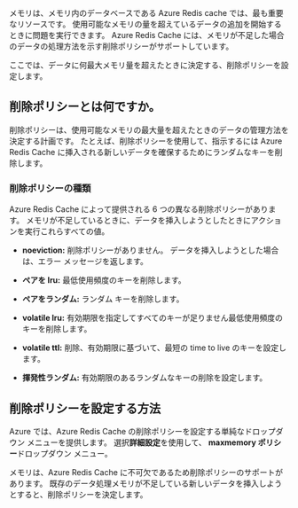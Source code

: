 メモリは、メモリ内のデータベースである Azure Redis cache では、最も重要なリソースです。 使用可能なメモリの量を超えているデータの追加を開始するときに問題を実行できます。 Azure Redis Cache には、メモリが不足した場合のデータの処理方法を示す削除ポリシーがサポートしています。

ここでは、データに何最大メモリ量を超えたときに決定する、削除ポリシーを設定します。

## <a name="what-is-an-eviction-policy"></a>削除ポリシーとは何ですか。

削除ポリシーは、使用可能なメモリの最大量を超えたときのデータの管理方法を決定する計画です。 たとえば、削除ポリシーを使用して、指示するには Azure Redis Cache に挿入される新しいデータを確保するためにランダムなキーを削除します。

### <a name="types-of-eviction-policies"></a>削除ポリシーの種類

Azure Redis Cache によって提供される 6 つの異なる削除ポリシーがあります。 メモリが不足しているときに、データを挿入しようとしたときにアクションを実行これらすべての値。

* **noeviction:** 削除ポリシーがありません。 データを挿入しようとした場合は、エラー メッセージを返します。

* **ペアを lru:** 最低使用頻度のキーを削除します。

* **ペアをランダム:** ランダム キーを削除します。

* **volatile lru:** 有効期限を指定してすべてのキーが足りません最低使用頻度のキーを削除します。

* **volatile ttl:** 削除、有効期限に基づいて、最短の time to live のキーを設定します。

* **揮発性ランダム:** 有効期限のあるランダムなキーの削除を設定します。

## <a name="how-to-set-an-eviction-policy"></a>削除ポリシーを設定する方法

Azure では、Azure Redis Cache の削除ポリシーを設定する単純なドロップダウン メニューを提供します。 選択**詳細設定**を使用して、 **maxmemory ポリシー**ドロップダウン メニュー。

メモリは、Azure Redis Cache に不可欠であるため削除ポリシーのサポートがあります。 既存のデータ処理メモリが不足している新しいデータを挿入しようとすると、削除ポリシーを決定します。